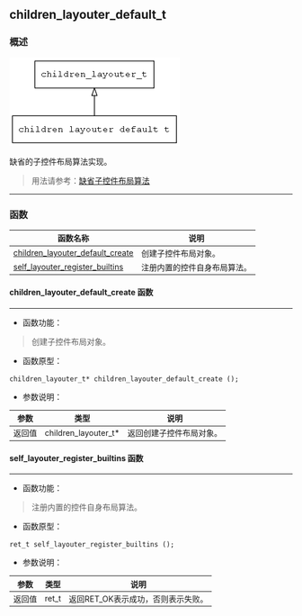## children\_layouter\_default\_t
### 概述
![image](images/children_layouter_default_t_0.png)

缺省的子控件布局算法实现。
> 用法请参考：[缺省子控件布局算法](
https://github.com/zlgopen/awtk/blob/master/docs/children_layouter_default.md)

----------------------------------
### 函数
<p id="children_layouter_default_t_methods">

| 函数名称 | 说明 | 
| -------- | ------------ | 
| <a href="#children_layouter_default_t_children_layouter_default_create">children\_layouter\_default\_create</a> | 创建子控件布局对象。 |
| <a href="#children_layouter_default_t_self_layouter_register_builtins">self\_layouter\_register\_builtins</a> | 注册内置的控件自身布局算法。 |
#### children\_layouter\_default\_create 函数
-----------------------

* 函数功能：

> <p id="children_layouter_default_t_children_layouter_default_create">创建子控件布局对象。


* 函数原型：

```
children_layouter_t* children_layouter_default_create ();
```

* 参数说明：

| 参数 | 类型 | 说明 |
| -------- | ----- | --------- |
| 返回值 | children\_layouter\_t* | 返回创建子控件布局对象。 |
#### self\_layouter\_register\_builtins 函数
-----------------------

* 函数功能：

> <p id="children_layouter_default_t_self_layouter_register_builtins">注册内置的控件自身布局算法。


* 函数原型：

```
ret_t self_layouter_register_builtins ();
```

* 参数说明：

| 参数 | 类型 | 说明 |
| -------- | ----- | --------- |
| 返回值 | ret\_t | 返回RET\_OK表示成功，否则表示失败。 |
